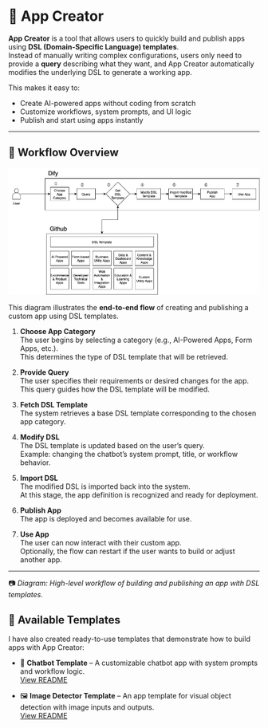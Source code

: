 # 🚀 App Creator

**App Creator** is a tool that allows users to quickly build and publish apps using **DSL (Domain-Specific Language) templates**.  
Instead of manually writing complex configurations, users only need to provide a **query** describing what they want, and App Creator automatically modifies the underlying DSL to generate a working app.  

This makes it easy to:
- Create AI-powered apps without coding from scratch  
- Customize workflows, system prompts, and UI logic  
- Publish and start using apps instantly  

---

## 📌 Workflow Overview

![App Creator Overview](./dify/images/App%20Creator%20Overview.png)

This diagram illustrates the **end-to-end flow** of creating and publishing a custom app using DSL templates.

1. **Choose App Category**  
   The user begins by selecting a category (e.g., AI-Powered Apps, Form Apps, etc.).  
   This determines the type of DSL template that will be retrieved.  

2. **Provide Query**  
   The user specifies their requirements or desired changes for the app.  
   This query guides how the DSL template will be modified.  

3. **Fetch DSL Template**  
   The system retrieves a base DSL template corresponding to the chosen app category.  

4. **Modify DSL**  
   The DSL template is updated based on the user’s query.  
   Example: changing the chatbot’s system prompt, title, or workflow behavior.  

5. **Import DSL**  
   The modified DSL is imported back into the system.  
   At this stage, the app definition is recognized and ready for deployment.  

6. **Publish App**  
   The app is deployed and becomes available for use.  

7. **Use App**  
   The user can now interact with their custom app.  
   Optionally, the flow can restart if the user wants to build or adjust another app.  

---

📷 *Diagram: High-level workflow of building and publishing an app with DSL templates.*

## 📂 Available Templates

I have also created ready-to-use templates that demonstrate how to build apps with App Creator:

- 🤖 **Chatbot Template** – A customizable chatbot app with system prompts and workflow logic.  
  [View README](./templates/chatbot/README.md)

- 🖼️ **Image Detector Template** – An app template for visual object detection with image inputs and outputs.  
  [View README](./templates/image-detector/README.md)
